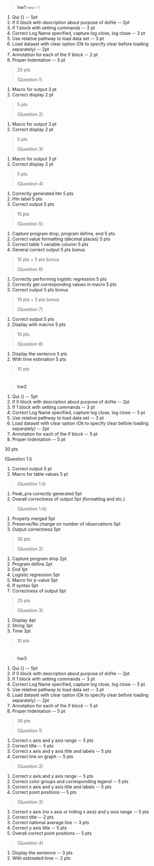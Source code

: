 > **hw1** `new!!!`

1.  Qui {} -- 5pt
2.  If 0 block with description about purpose of dofile -- 2pt
3.  If 1 block with setting commands -- 3 pt
4.  Correct Log Name specified, capture log close, log close -- 3 pt
5.  Use relative pathway to load data set -- 3 pt
6.  Load dataset with clear option (Ok to specify clear before loading
    separately) -- 2pt
7.  Annotation for each of the if block -- 2 pt
8.  Proper Indentation -- 5 pt

> 25 pts
>
> (Question 1)

1.  Macro for output 3 pt
2.  Correct display 2 pt

> 5 pts
>
> (Question 2)

1.  Macro for output 3 pt
2.  Correct display 2 pt

> 5 pts
>
> (Question 3)

1.  Macro for output 3 pt
2.  Correct display 2 pt

> 5 pts
>
> (Question 4)

1.  Correctly generated htn 5 pts
2.  Htn label 5 pts
3.  Correct output 5 pts

> 15 pts
>
> (Question 5)

1.  Capture program drop, program define, end 5 pts
2.  Correct value formatting (decimal places) 5 pts
3.  Correct table 1 variable column 5 pts
4.  General correct output 5 pts bonus

> 15 pts + 5 pts bonus
>
> (Question 6)

1.  Correctly performing logistic regression 5 pts
2.  Correctly get corresponding values in macro 5 pts
3.  Correct output 5 pts bonus

> 10 pts + 5 pts bonus
>
> (Question 7)

1.  Correct output 5 pts
2.  Display with macros 5 pts

> 10 pts
>
> (Question 8)

1.  Display the sentence 5 pts
2.  With time estimation 5 pts

> 10 pts

#
#
#

> **hw2** 

1.  Qui {} -- 5pt
2.  If 0 block with description about purpose of dofile -- 2pt
3.  If 1 block with setting commands -- 3 pt
4.  Correct Log Name specified, capture log close, log close -- 5 pt
5.  Use relative pathway to load data set -- 3 pt
6.  Load dataset with clear option (Ok to specify clear before loading
    separately) -- 2pt
7.  Annotation for each of the if block -- 5 pt
8.  Proper Indentation -- 5 pt

30 pts

(Question 1.i)

1.  Correct output 5 pt
2.  Macro for table values 5 pt

> (Question 1.ii)

1.  Peak_pra correctly generated 5pt
2.  Overall correctness of output 5pt (formatting and etc.)

> (Question 1.iii)

1.  Properly merged 5pt
2.  Preserve/No change on number of observations 5pt
3.  Output correctness 5pt

> 35 pts
>
> (Question 2)

1.  Capture program drop 2pt
2.  Program define 2pt
3.  End 1pt
4.  Logistic regression 5pt
5.  Macro for p-value 5pt
6.  If syntax 5pt
7.  Correctness of output 5pt

> 25 pts
>
> (Question 3)

1.  Display 4pt
2.  String 3pt
3.  Time 3pt

> 10 pts

#
#
#

> **hw3** 

1.  Qui {} -- 5pt
2.  If 0 block with description about purpose of dofile -- 2pt
3.  If 1 block with setting commands -- 3 pt
4.  Correct Log Name specified, capture log close, log close -- 5 pt
5.  Use relative pathway to load data set -- 3 pt
6.  Load dataset with clear option (Ok to specify clear before loading
    separately) -- 2pt
7.  Annotation for each of the if block -- 5 pt
8.  Proper Indentation -- 5 pt

> 30 pts
>
> (Question 1)

1.  Correct x axis and y axis range -- 5 pts
2.  Correct title -- 5 pts
3.  Correct x axis and y axis title and labels -- 5 pts
4.  Correct line on graph -- 5 pts

> (Question 2)

1.  Correct x axis and y axis range -- 5 pts
2.  Correct color groups and corresponding legend -- 5 pts
3.  Correct x axis and y axis title and labels -- 5 pts
4.  Correct point positions -- 5 pts

> (Question 3)

1.  Correct x axis (no x axis or hiding x axis) and y axis range -- 5
    pts
2.  Correct title -- 2 pts
3.  Correct national average line -- 3 pts
4.  Correct y axis title -- 5 pts
5.  Overall correct point positions -- 5 pts

> (Question 4)

1.  Display the sentence -- 3 pts
2.  With estimated time -- 2 pts
